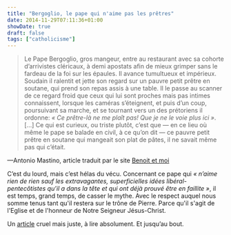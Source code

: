 ```yaml
---
title: "Bergoglio, le pape qui n'aime pas les prêtres"
date: 2014-11-29T07:11:36+01:00
showDate: true
draft: false
tags: ["catholicisme"]
---
```


> Le Pape Bergoglio, gros mangeur, entre au restaurant avec sa cohorte d’arrivistes cléricaux, à demi apostats afin de mieux grimper sans le fardeau de la foi sur les épaules. Il avance tumultueux et impérieux. Soudain il ralentit et jette son regard sur un pauvre petit prêtre en soutane, qui prend son repas assis à une table. Il le passe au scanner de ce regard froid que ceux qui lui sont proches mais pas intimes connaissent, lorsque les caméras s’éteignent, et puis d’un coup, poursuivant sa marche, et se tournant vers un des prétoriens il ordonne: _« Ce prêtre-là ne me plaît pas! Que je ne le voie plus ici »_. […] Ce qui est curieux, ou triste plutôt, c’est que — en ce lieu où même le pape se balade en civil, à ce qu’on dit — ce pauvre petit prêtre en soutane qui mangeait son plat de pâtes, il ne savait même pas qui c’était.

—Antonio Mastino, article traduit par le site [Benoit et moi](http://benoit-et-moi.fr/2014-II/actualites/le-pape-qui-naime-pas-les-pretres.php)

C’est du lourd, mais c’est hélas du vécu. Concernant ce pape qui _« n’aime rien de rien sauf les extravagantes, superficielles idées libéral-pentecôtistes qu’il a dans la tête et qui ont déjà prouvé être en faillite »_, il est temps, grand temps, de casser le mythe. Avec le respect auquel nous somme tenus tant qu'il restera sur le trône de Pierre. Parce qu'il s'agit de l'Eglise et de l'honneur de Notre Seigneur Jésus-Christ.

Un [article](http://benoit-et-moi.fr/2014-II/actualites/le-pape-qui-naime-pas-les-pretres.php) cruel mais juste, à lire absolument. Et jusqu’au bout.